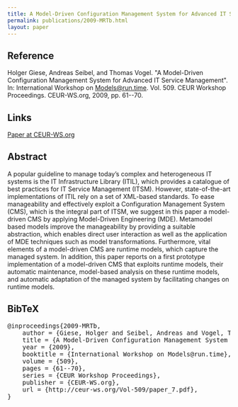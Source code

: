 ```yaml
---
title: A Model-Driven Configuration Management System for Advanced IT Service Management
permalink: publications/2009-MRTb.html
layout: paper
---
```


## Reference
Holger Giese, Andreas Seibel, and Thomas Vogel. "A Model-Driven Configuration Management System for Advanced IT Service Management". In: International Workshop on Models@run.time. Vol. 509. CEUR Workshop Proceedings. CEUR-WS.org, 2009, pp. 61--70.

## Links
[Paper at CEUR-WS.org](http://ceur-ws.org/Vol-509/paper_7.pdf)

## Abstract
A popular guideline to manage today’s complex and heterogeneous IT systems is the IT Infrastructure Library (ITIL), which provides a catalogue of best practices for IT Service Management (ITSM). However, state-of-the-art implementations of ITIL rely on a set of XML-based standards. To ease manageability and effectively exploit a Configuration Management System (CMS), which is the integral part of ITSM, we suggest in this paper a model-driven CMS by applying Model-Driven Engineering (MDE). Metamodel based models improve the manageability by providing a suitable abstraction, which enables direct user interaction as well as the application of MDE techniques such as model transformations. Furthermore, vital elements of a model-driven CMS are runtime models, which capture the managed system. In addition, this paper reports on a first prototype implementation of a model-driven CMS that exploits runtime models, their automatic maintenance, model-based analysis on these runtime models, and automatic adaptation of the managed system by facilitating changes on runtime models.

## BibTeX

<div class="bibtex">
<pre>@inproceedings{2009-MRTb,
    author = {Giese, Holger and Seibel, Andreas and Vogel, Thomas},
    title = {A Model-Driven Configuration Management System for Advanced IT Service Management},
    year = {2009},
    booktitle = {International Workshop on Models@run.time},
    volume = {509},
    pages = {61--70},
    series = {CEUR Workshop Proceedings},
    publisher = {CEUR-WS.org},
    url = {http://ceur-ws.org/Vol-509/paper_7.pdf},
}</pre>
</div>
